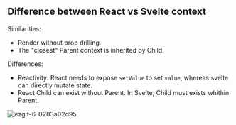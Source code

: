 ## Difference between React vs Svelte context

Similarities:
- Render without prop drilling.
- The "closest" Parent context is inherited by Child.

Differences:
- Reactivity: React needs to expose `setValue` to set `value`, whereas svelte can directly mutate state.
- React Child can exist without Parent. In Svelte, Child must exists whithin Parent.

![ezgif-6-0283a02d95](https://github.com/user-attachments/assets/4e78a5eb-fcb3-4e41-9af2-cc3419411913)
